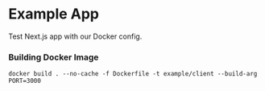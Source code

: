 # Example App

Test Next.js app with our Docker config.

### Building Docker Image

```shell
docker build . --no-cache -f Dockerfile -t example/client --build-arg PORT=3000
```
